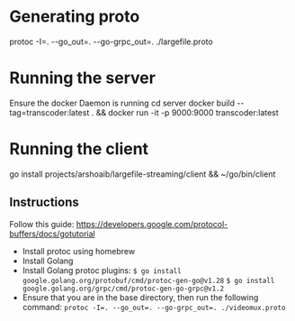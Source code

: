 # Generating proto
protoc -I=. --go_out=. --go-grpc_out=. ./largefile.proto

# Running the server
Ensure the docker Daemon is running
cd server
docker build --tag=transcoder:latest . && docker run -it -p 9000:9000 transcoder:latest

# Running the client
go install projects/arshoaib/largefile-streaming/client && ~/go/bin/client

## Instructions

Follow this guide: https://developers.google.com/protocol-buffers/docs/gotutorial
- Install protoc using homebrew
- Install Golang
- Install Golang protoc plugins:
`$ go install google.golang.org/protobuf/cmd/protoc-gen-go@v1.28`
`$ go install google.golang.org/grpc/cmd/protoc-gen-go-grpc@v1.2`
- Ensure that you are in the base directory, then run the following command:
`protoc -I=. --go_out=. --go-grpc_out=. ./videomux.proto`


